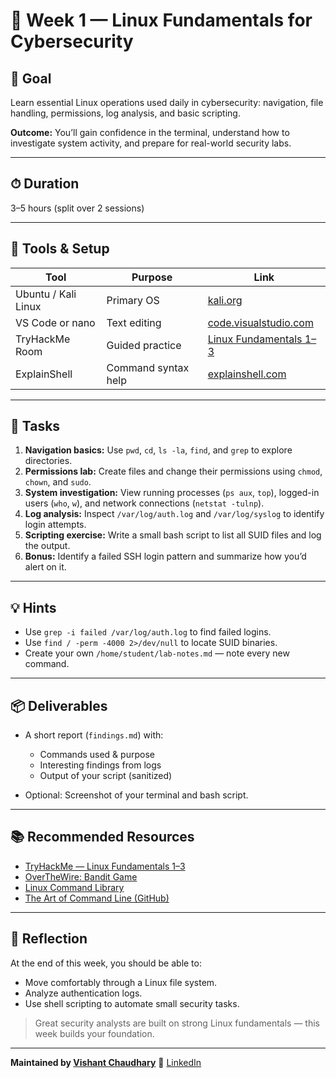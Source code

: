 # 🧩 Week 1 — Linux Fundamentals for Cybersecurity

## 🎯 Goal

Learn essential Linux operations used daily in cybersecurity: navigation, file handling, permissions, log analysis, and basic scripting.

**Outcome:** You’ll gain confidence in the terminal, understand how to investigate system activity, and prepare for real-world security labs.

---

## ⏱ Duration

3–5 hours (split over 2 sessions)

---

## 🧰 Tools & Setup

| Tool                | Purpose             | Link                                                                      |
| ------------------- | ------------------- | ------------------------------------------------------------------------- |
| Ubuntu / Kali Linux | Primary OS          | [kali.org](https://www.kali.org)                                          |
| VS Code or nano     | Text editing        | [code.visualstudio.com](https://code.visualstudio.com)                    |
| TryHackMe Room      | Guided practice     | [Linux Fundamentals 1–3](https://tryhackme.com/module/linux-fundamentals) |
| ExplainShell        | Command syntax help | [explainshell.com](https://explainshell.com)                              |

---

## 🧪 Tasks

1. **Navigation basics:** Use `pwd`, `cd`, `ls -la`, `find`, and `grep` to explore directories.
2. **Permissions lab:** Create files and change their permissions using `chmod`, `chown`, and `sudo`.
3. **System investigation:** View running processes (`ps aux`, `top`), logged-in users (`who`, `w`), and network connections (`netstat -tulnp`).
4. **Log analysis:** Inspect `/var/log/auth.log` and `/var/log/syslog` to identify login attempts.
5. **Scripting exercise:** Write a small bash script to list all SUID files and log the output.
6. **Bonus:** Identify a failed SSH login pattern and summarize how you’d alert on it.

---

## 💡 Hints

* Use `grep -i failed /var/log/auth.log` to find failed logins.
* Use `find / -perm -4000 2>/dev/null` to locate SUID binaries.
* Create your own `/home/student/lab-notes.md` — note every new command.

---

## 📦 Deliverables

* A short report (`findings.md`) with:

  * Commands used & purpose
  * Interesting findings from logs
  * Output of your script (sanitized)
* Optional: Screenshot of your terminal and bash script.

---

## 📚 Recommended Resources

* [TryHackMe — Linux Fundamentals 1–3](https://tryhackme.com/module/linux-fundamentals)
* [OverTheWire: Bandit Game](https://overthewire.org/wargames/bandit/)
* [Linux Command Library](https://linuxcommandlibrary.com/)
* [The Art of Command Line (GitHub)](https://github.com/jlevy/the-art-of-command-line)

---

## 🧠 Reflection

At the end of this week, you should be able to:

* Move comfortably through a Linux file system.
* Analyze authentication logs.
* Use shell scripting to automate small security tasks.

> Great security analysts are built on strong Linux fundamentals — this week builds your foundation.

---

**Maintained by [Vishant Chaudhary](https://github.com/im-vishu)**
💼 [LinkedIn](https://www.linkedin.com/in/vishant--chaudhary)


